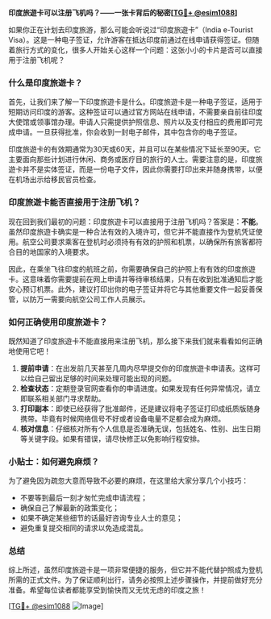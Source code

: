 **印度旅遊卡可以注册飞机吗？——一张卡背后的秘密[[TG💪+ @esim1088](https://t.me/s/esim1088)]**

如果你正在计划去印度旅游，那么可能会听说过“印度旅遊卡”（India e-Tourist Visa）。这是一种电子签证，允许游客在抵达印度前通过在线申请获得签证。但随着旅行方式的变化，很多人开始关心这样一个问题：这张小小的卡片是否可以直接用于注册飞机呢？

### 什么是印度旅遊卡？

首先，让我们来了解一下印度旅遊卡是什么。印度旅遊卡是一种电子签证，适用于短期访问印度的游客。这种签证可以通过官方网站在线申请，不需要亲自前往印度大使馆或领事馆办理。申请人只需提供护照信息、照片以及支付相应的费用即可完成申请。一旦获得批准，你会收到一封电子邮件，其中包含你的电子签证。

印度旅遊卡的有效期通常为30天或60天，并且可以在某些情况下延长至90天。它主要面向那些计划进行休闲、商务或医疗目的旅行的人士。需要注意的是，印度旅遊卡并不是实体签证，而是一份电子文件，因此你需要打印出来并随身携带，以便在机场出示给移民官员检查。

### 印度旅遊卡能否直接用于注册飞机？

现在回到我们最初的问题：印度旅遊卡可以直接用于注册飞机吗？答案是：**不能**。虽然印度旅遊卡确实是一种合法有效的入境许可，但它并不能直接作为登机凭证使用。航空公司要求乘客在登机时必须持有有效的护照和机票，以确保所有旅客都符合目的地国家的入境要求。

因此，在乘坐飞往印度的航班之前，你需要确保自己的护照上有有效的印度旅遊卡。这意味着你需要提前在网上申请并等待审核结果，只有在收到批准通知后才能安心预订机票。此外，建议打印出你的电子签证并将它与其他重要文件一起妥善保管，以防万一需要向航空公司工作人员展示。

### 如何正确使用印度旅遊卡？

既然知道了印度旅遊卡不能直接用来注册飞机，那么接下来我们就来看看如何正确地使用它吧！

1. **提前申请**：在出发前几天甚至几周内尽早提交你的印度旅遊卡申请表。这样可以给自己留出足够的时间来处理可能出现的问题。
2. **检查状态**：定期登录官网查看你的申请进度。如果发现有任何异常情况，请立即联系相关部门寻求帮助。
3. **打印副本**：即使已经获得了批准邮件，还是建议将电子签证打印成纸质版随身携带。毕竟有时候网络信号不好或者设备电量不足都会成为麻烦。
4. **核对信息**：仔细核对所有个人信息是否准确无误，包括姓名、性别、出生日期等关键字段。如果有错误，请尽快修正以免影响行程安排。

### 小贴士：如何避免麻烦？

为了避免因为疏忽大意而导致不必要的麻烦，在这里给大家分享几个小技巧：

- 不要等到最后一刻才匆忙完成申请流程；
- 确保自己了解最新的政策变化；
- 如果不确定某些细节的话最好咨询专业人士的意见；
- 避免重复提交相同的请求以免造成混乱。

### 总结

综上所述，虽然印度旅遊卡是一项非常便捷的服务，但它并不能代替护照成为登机所需的正式文件。为了保证顺利出行，请务必按照上述步骤操作，并提前做好充分准备。希望每位读者都能享受到愉快而又无忧无虑的印度之旅！

[[TG💪+ @esim1088](https://t.me/s/esim1088) ![Image](https://i.postimg.cc/4NQfJmqS/Snipaste-2025-05-13-00-14-12.png)]